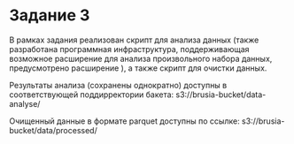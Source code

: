 # Задание 3

В рамках задания реализован скрипт для анализа данных (также разработана программная инфраструктура, поддерживающая возможное расширение для анализа произвольного набора данных, предусмотрено расширение ), а также скрипт для очистки данных.

Результаты анализа (сохранены однократно) доступны в соответствующей поддирректории бакета:
s3://brusia-bucket/data-analyse/

Очищенный данные в формате parquet доступны по ссылке:
s3://brusia-bucket/data/processed/
